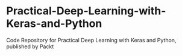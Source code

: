 # Practical-Deep-Learning-with-Keras-and-Python
Code Repository for Practical Deep Learning with Keras and Python, published by Packt
